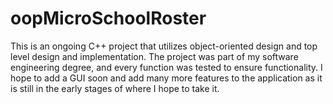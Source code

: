 # oopMicroSchoolRoster
This is an ongoing C++ project that utilizes object-oriented design and top level design and implementation. The project was part of my software engineering degree, and every function was tested to ensure functionality. I hope to add a GUI soon and add many more features to the application as it is still in the early stages of where I hope to take it.

